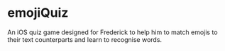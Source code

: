 # emojiQuiz

An iOS quiz game designed for Frederick to help him to match emojis to their text counterparts and learn to recognise words.
